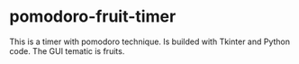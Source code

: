 # pomodoro-fruit-timer
This is a timer with pomodoro technique. Is builded with Tkinter and Python code. The GUI tematic is fruits.
